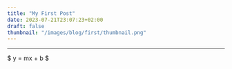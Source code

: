 ```yaml
---
title: "My First Post"
date: 2023-07-21T23:07:23+02:00
draft: false
thumbnail: "/images/blog/first/thumbnail.png"
---
```


---

$ y = mx + b $

